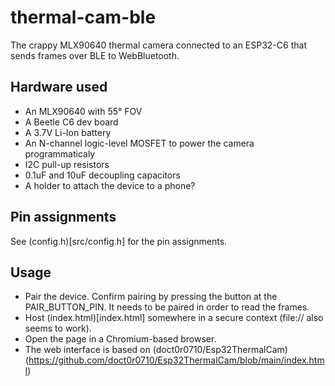 # thermal-cam-ble

The crappy MLX90640 thermal camera connected to an ESP32-C6 that sends frames over BLE to WebBluetooth.

## Hardware used

- An MLX90640 with 55° FOV
- A Beetle C6 dev board
- A 3.7V Li-Ion battery
- An N-channel logic-level MOSFET to power the camera programmaticaly
- I2C pull-up resistors
- 0.1uF and 10uF decoupling capacitors
- A holder to attach the device to a phone?

## Pin assignments

See (config.h)[src/config.h] for the pin assignments.

## Usage
- Pair the device. Confirm pairing by pressing the button at the PAIR_BUTTON_PIN. It needs to be paired in order to read the frames.
- Host (index.html)[index.html] somewhere in a secure context (file:// also seems to work).
- Open the page in a Chromium-based browser.
- The web interface is based on (doct0r0710/Esp32ThermalCam)(https://github.com/doct0r0710/Esp32ThermalCam/blob/main/index.html)
